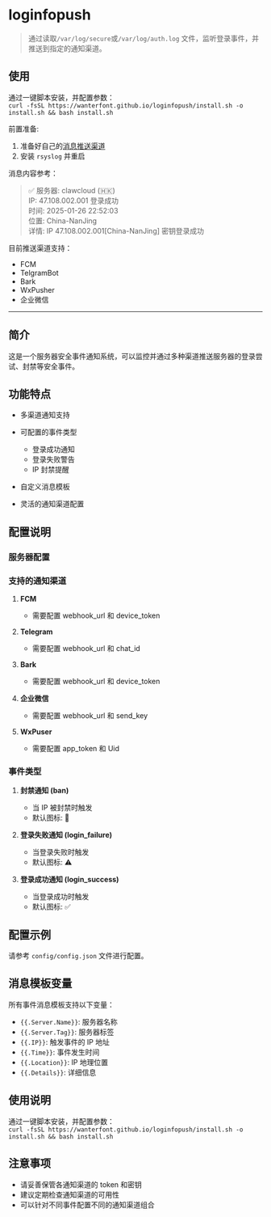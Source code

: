 # loginfopush
> 通过读取`/var/log/secure`或`/var/log/auth.log` 文件，监听登录事件，并推送到指定的通知渠道。
> 



## 使用
通过一键脚本安装，并配置参数：<br/>
`curl -fsSL https://wanterfont.github.io/loginfopush/install.sh -o install.sh && bash install.sh`

前置准备:
1. 准备好自己的[消息推送渠道](使用fcm%7Cbark%7Ctelegram推送消息.md)
2. 安装 `rsyslog` 并重启

消息内容参考：
>✅ 服务器: clawcloud (🇭🇰) <br/>
> IP: 47.108.002.001 登录成功 <br/>
> 时间: 2025-01-26 22:52:03 <br/>
> 位置: China-NanJing <br/>
> 详情: IP 47.108.002.001[China-NanJing] 密钥登录成功

目前推送渠道支持：
- FCM
- TelgramBot
- Bark
- WxPusher
- 企业微信

___

## 简介
这是一个服务器安全事件通知系统，可以监控并通过多种渠道推送服务器的登录尝试、封禁等安全事件。

## 功能特点
- 多渠道通知支持

- 可配置的事件类型
  - 登录成功通知
  - 登录失败警告
  - IP 封禁提醒
- 自定义消息模板
- 灵活的通知渠道配置

## 配置说明

### 服务器配置

### 支持的通知渠道

1. **FCM**
   - 需要配置 webhook_url 和 device_token
   
2. **Telegram**
   - 需要配置 webhook_url 和 chat_id

3. **Bark**
   - 需要配置 webhook_url 和 device_token

4. **企业微信**
   - 需要配置 webhook_url 和 send_key
5. **WxPuser**
   - 需要配置 app_token 和 Uid

### 事件类型

1. **封禁通知 (ban)**
   - 当 IP 被封禁时触发
   - 默认图标: 🚫

2. **登录失败通知 (login_failure)**
   - 当登录失败时触发
   - 默认图标: ⚠️

3. **登录成功通知 (login_success)**
   - 当登录成功时触发
   - 默认图标: ✅

## 配置示例
请参考 `config/config.json` 文件进行配置。

## 消息模板变量
所有事件消息模板支持以下变量：
- `{{.Server.Name}}`: 服务器名称
- `{{.Server.Tag}}`: 服务器标签
- `{{.IP}}`: 触发事件的 IP 地址
- `{{.Time}}`: 事件发生时间
- `{{.Location}}`: IP 地理位置
- `{{.Details}}`: 详细信息

## 使用说明
通过一键脚本安装，并配置参数：<br/>
`curl -fsSL https://wanterfont.github.io/loginfopush/install.sh -o install.sh && bash install.sh`

## 注意事项
- 请妥善保管各通知渠道的 token 和密钥
- 建议定期检查通知渠道的可用性
- 可以针对不同事件配置不同的通知渠道组合
